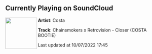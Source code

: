 ## Currently Playing on SoundCloud

[<img align="left" width="100" src="https://i1.sndcdn.com/artworks-9zLShN1M53Gnjyy9-5TojvQ-t500x500.jpg">](https://soundcloud.com/djcostaboston/chainsmokers-x-retrovision-closer-costas-bootie)

**Artist**: Costa 

**Track**: Chainsmokers x Retrovision - Closer (COSTA BOOTIE)

Last updated at 10/07/2022 17:45
